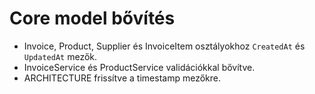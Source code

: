 # Core model bővítés
- Invoice, Product, Supplier és InvoiceItem osztályokhoz `CreatedAt` és `UpdatedAt` mezők.
- InvoiceService és ProductService validációkkal bővítve.
- ARCHITECTURE frissítve a timestamp mezőkre.
